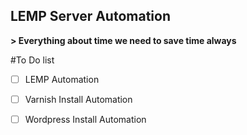 ## LEMP Server Automation

**> Everything about time we need to save time always**

#To Do list
- [ ] LEMP Automation
- [ ] Varnish Install Automation
- [ ] Wordpress Install Automation



